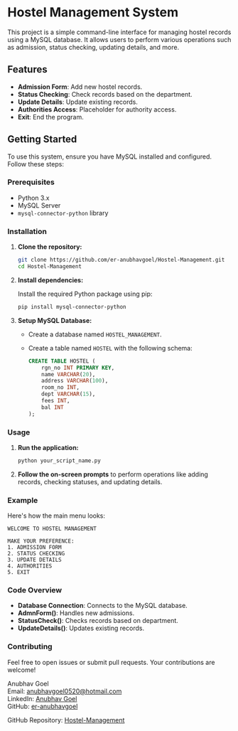 # Hostel Management System

This project is a simple command-line interface for managing hostel records using a MySQL database. It allows users to perform various operations such as admission, status checking, updating details, and more.

## Features

- **Admission Form**: Add new hostel records.
- **Status Checking**: Check records based on the department.
- **Update Details**: Update existing records.
- **Authorities Access**: Placeholder for authority access.
- **Exit**: End the program.

## Getting Started

To use this system, ensure you have MySQL installed and configured. Follow these steps:

### Prerequisites

- Python 3.x
- MySQL Server
- `mysql-connector-python` library

### Installation

1. **Clone the repository:**

    ```bash
    git clone https://github.com/er-anubhavgoel/Hostel-Management.git
    cd Hostel-Management
    ```

2. **Install dependencies:**

    Install the required Python package using pip:

    ```bash
    pip install mysql-connector-python
    ```

3. **Setup MySQL Database:**

    - Create a database named `HOSTEL_MANAGEMENT`.
    - Create a table named `HOSTEL` with the following schema:

      ```sql
      CREATE TABLE HOSTEL (
          rgn_no INT PRIMARY KEY,
          name VARCHAR(20),
          address VARCHAR(100),
          room_no INT,
          dept VARCHAR(15),
          fees INT,
          bal INT
      );
      ```

### Usage

1. **Run the application:**

    ```bash
    python your_script_name.py
    ```

2. **Follow the on-screen prompts** to perform operations like adding records, checking statuses, and updating details.

### Example

Here's how the main menu looks:

```
WELCOME TO HOSTEL MANAGEMENT

MAKE YOUR PREFERENCE:
1. ADMISSION FORM
2. STATUS CHECKING
3. UPDATE DETAILS
4. AUTHORITIES
5. EXIT
```

### Code Overview

- **Database Connection**: Connects to the MySQL database.
- **AdmnForm()**: Handles new admissions.
- **StatusCheck()**: Checks records based on department.
- **UpdateDetails()**: Updates existing records.

### Contributing

Feel free to open issues or submit pull requests. Your contributions are welcome!

Anubhav Goel  
Email: anubhavgoel0520@hotmail.com  
LinkedIn: [Anubhav Goel](https://linkedin.com/in/er-anubhavgoel)  
GitHub: [er-anubhavgoel](https://github.com/er-anubhavgoel)  

GitHub Repository: [Hostel-Management](https://github.com/er-anubhavgoel/Hostel-Management)
